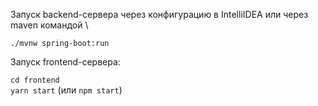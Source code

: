 Запуск backend-сервера через конфигурацию в IntelliIDEA 
или через maven командой \

`./mvnw spring-boot:run`

Запуск frontend-сервера:

`cd frontend`\
`yarn start` (или `npm start`)

